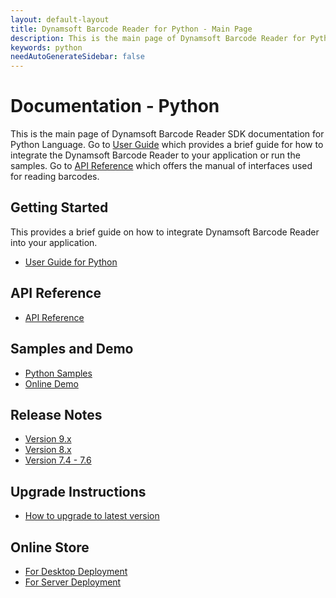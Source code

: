 ```yaml
---
layout: default-layout
title: Dynamsoft Barcode Reader for Python - Main Page
description: This is the main page of Dynamsoft Barcode Reader for Python SDK.
keywords: python
needAutoGenerateSidebar: false
---
```



# Documentation - Python
This is the main page of Dynamsoft Barcode Reader SDK documentation for Python Language. Go to [User Guide](#getting-started) which provides a brief guide for how to integrate the Dynamsoft Barcode Reader to your application or run the samples. Go to [API Reference](#api-reference) which offers the manual of interfaces used for reading barcodes.

## Getting Started

This provides a brief guide on how to integrate Dynamsoft Barcode Reader into your application.

- [User Guide for Python](user-guide.md)

## API Reference

- [API Reference](api-reference/index.md)

## Samples and Demo

- <a href="https://github.com/Dynamsoft/barcode-reader-python-samples" target="_blank">Python Samples</a>
- <a href="https://demo6.dynamsoft.com/barcode-reader/" target="_blank">Online Demo</a>

## Release Notes

- [Version 9.x](release-notes/python-9.md)
- [Version 8.x](release-notes/python-8.md)
- [Version 7.4 - 7.6](release-notes/python-7.md)

## Upgrade Instructions
- [How to upgrade to latest version](upgrade-instruction.md)

## Online Store

- <a href="https://www.dynamsoft.com/store/dynamsoft-barcode-reader/#desktop" target="_blank">For Desktop Deployment</a>
- <a href="https://www.dynamsoft.com/store/dynamsoft-barcode-reader/#server" target="_blank">For Server Deployment</a>


